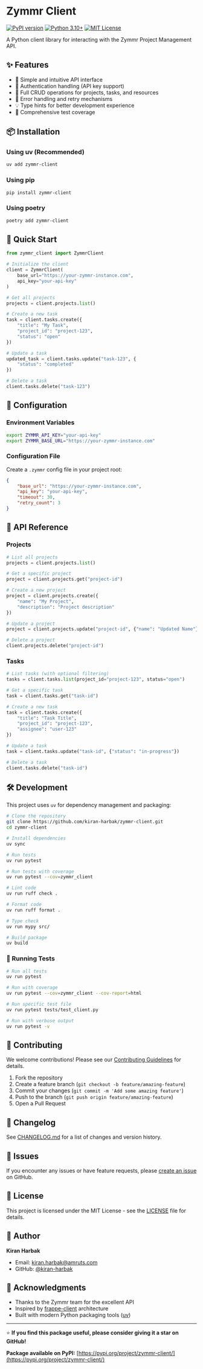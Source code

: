 # Zymmr Client

[![PyPI version](https://badge.fury.io/py/zymmr-client.svg)](https://pypi.org/project/zymmr-client/)
[![Python 3.10+](https://img.shields.io/badge/python-3.10+-blue.svg)](https://www.python.org/downloads/release/python-3100/)
[![MIT License](https://img.shields.io/badge/license-MIT-green.svg)](https://opensource.org/licenses/MIT)

A Python client library for interacting with the Zymmr Project Management API.

## ✨ Features

- 🚀 Simple and intuitive API interface
- 🔐 Authentication handling (API key support)
- 📝 Full CRUD operations for projects, tasks, and resources
- 🔄 Error handling and retry mechanisms
- 💡 Type hints for better development experience
- 🧪 Comprehensive test coverage

## 📦 Installation

### Using uv (Recommended)
```bash
uv add zymmr-client
```

### Using pip
```bash
pip install zymmr-client
```

### Using poetry
```bash
poetry add zymmr-client
```

## 🚀 Quick Start

```python
from zymmr_client import ZymmrClient

# Initialize the client
client = ZymmrClient(
    base_url="https://your-zymmr-instance.com",
    api_key="your-api-key"
)

# Get all projects
projects = client.projects.list()

# Create a new task
task = client.tasks.create({
    "title": "My Task",
    "project_id": "project-123",
    "status": "open"
})

# Update a task
updated_task = client.tasks.update("task-123", {
    "status": "completed"
})

# Delete a task
client.tasks.delete("task-123")
```

## 🔧 Configuration

### Environment Variables
```bash
export ZYMMR_API_KEY="your-api-key"
export ZYMMR_BASE_URL="https://your-zymmr-instance.com"
```

### Configuration File
Create a `.zymmr` config file in your project root:
```json
{
    "base_url": "https://your-zymmr-instance.com",
    "api_key": "your-api-key",
    "timeout": 30,
    "retry_count": 3
}
```

## 📖 API Reference

### Projects
```python
# List all projects
projects = client.projects.list()

# Get a specific project
project = client.projects.get("project-id")

# Create a new project
project = client.projects.create({
    "name": "My Project",
    "description": "Project description"
})

# Update a project
project = client.projects.update("project-id", {"name": "Updated Name"})

# Delete a project
client.projects.delete("project-id")
```

### Tasks
```python
# List tasks (with optional filtering)
tasks = client.tasks.list(project_id="project-123", status="open")

# Get a specific task
task = client.tasks.get("task-id")

# Create a new task
task = client.tasks.create({
    "title": "Task Title",
    "project_id": "project-123",
    "assignee": "user-123"
})

# Update a task
task = client.tasks.update("task-id", {"status": "in-progress"})

# Delete a task
client.tasks.delete("task-id")
```

## 🛠️ Development

This project uses `uv` for dependency management and packaging:

```bash
# Clone the repository
git clone https://github.com/kiran-harbak/zymmr-client.git
cd zymmr-client

# Install dependencies
uv sync

# Run tests
uv run pytest

# Run tests with coverage
uv run pytest --cov=zymmr_client

# Lint code
uv run ruff check .

# Format code
uv run ruff format .

# Type check
uv run mypy src/

# Build package
uv build
```

### 🧪 Running Tests
```bash
# Run all tests
uv run pytest

# Run with coverage
uv run pytest --cov=zymmr_client --cov-report=html

# Run specific test file
uv run pytest tests/test_client.py

# Run with verbose output
uv run pytest -v
```

## 🤝 Contributing

We welcome contributions! Please see our [Contributing Guidelines](CONTRIBUTING.md) for details.

1. Fork the repository
2. Create a feature branch (`git checkout -b feature/amazing-feature`)
3. Commit your changes (`git commit -m 'Add some amazing feature'`)
4. Push to the branch (`git push origin feature/amazing-feature`)
5. Open a Pull Request

## 📝 Changelog

See [CHANGELOG.md](CHANGELOG.md) for a list of changes and version history.

## 🐛 Issues

If you encounter any issues or have feature requests, please [create an issue](https://github.com/kiran-harbak/zymmr-client/issues) on GitHub.

## 📄 License

This project is licensed under the MIT License - see the [LICENSE](LICENSE) file for details.

## 👤 Author

**Kiran Harbak**
- Email: kiran.harbak@amruts.com
- GitHub: [@kiran-harbak](https://github.com/kiran-harbak)

## 🙏 Acknowledgments

- Thanks to the Zymmr team for the excellent API
- Inspired by [frappe-client](https://github.com/frappe/frappe-client) architecture
- Built with modern Python packaging tools ([uv](https://github.com/astral-sh/uv))

---

⭐ **If you find this package useful, please consider giving it a star on GitHub!**

**Package available on PyPI:** [https://pypi.org/project/zymmr-client/](https://pypi.org/project/zymmr-client/)
